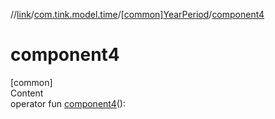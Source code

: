 //[link](../../index.md)/[com.tink.model.time](../index.md)/[[common]YearPeriod](index.md)/[component4](component4.md)



# component4  
[common]  
Content  
operator fun [component4](component4.md)(): <ERROR CLASS>  



